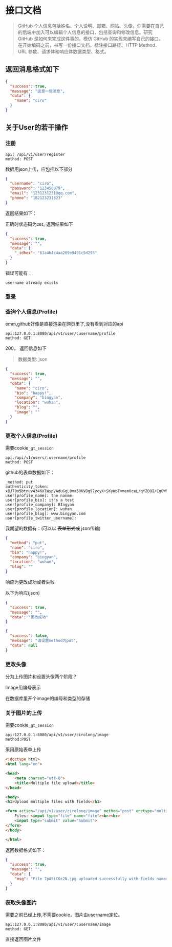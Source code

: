 # 接口文档

> GitHub 个人信息包括姓名、个人说明、邮箱、网站、头像，你需要在自己的后端中加入可以编辑个人信息的接口，包括查询和修改信息。研究 GitHub 是如何来完成这件事的，模仿 GitHub 的实现来编写自己的接口。在开始编码之前，书写一份接口文档，标注接口路径、HTTP Method、URL 参数、请求体和响应体数据类型、格式。

## 返回消息格式如下

```json
{
  "success": true,
  "message": "这是一些消息",
  "data": {
    "name": "ciro"
  }
}
```

## 关于User的若干操作

### 注册

```
api: /api/v1/user/register
method: POST
```

数据用json上传，应包括以下部分

```json
{
  "username": "ciro",
  "password": "123456879",
  "email": "1231231231@qq.com",
  "phone": "182123231523"
}
```

返回结果如下：

正确时状态码为`201`, 返回结果如下

```json
{
  "success": true,
  "message": "",
  "data": {
    "_idhex": "61a4b4c4aa209e9491c5d293"
  }
}
```

错误可能有：

```
username already exists
```

### 登录

### 查询个人信息(Profile)

emm,github好像是直接渲染在网页里了,没有看到对应的api

```
api:127.0.0.1:8080/api/v1/user/:username/profile
method: GET
```

200， 返回信息如下

> 数据类型: json

```json
{
  "success": true,
  "message": "",
  "data": {
    "name": "ciro",
    "bio": "happy!",
    "company": "bingyan",
    "location": "wuhan",
    "blog": "",
    "image": ""
  }
}
```

### 更改个人信息(Profile)

需要cookie`_gt_session`

```
api:/api/v1/users/:username/profile
method: POST
```

github的表单数据如下：

```
_method: put
authenticity_token: x8J70o5btnuv4346XlWspVAduGgL0ma50KVBg97ycyX+SKyWpTvmen0ceL/qYZ08I/CgOWRo1p40lsqU9AuXlw==
user[profile_name]: the nanme
user[profile_bio]: it's a test
user[profile_company]: BIngyan
user[profile_location]: wuhan
user[profile_blog]: www.bingyan.com
user[profile_twitter_username]: 
```

我期望的数据有：(可以以 ~~表单形式或~~ json传输)

```json
{
  "method": "put",
  "name": "ciro",
  "bio": "happy!",
  "company": "bingyan",
  "location": "wuhan",
  "blog": ""
}
```

响应为更改成功或者失败

以下为响应(json)

```json
{
  "success": true,
  "message": "",
  "data": "更改成功"
}
```

```json
{
  "success": false,
  "message": "请设置method为put",
  "data": null
}
```

### 更改头像

分为上传图片和设置头像两个阶段？

Image用编号表示

在数据库里开个image的编号和类型的存储

### 关于图片的上传

需要cookie`_gt_session`

```
api:127.0.0.1:8080/api/v1/user/cirolong/image
method:POST
```

采用原始表单上传

```html
<!doctype html>
<html lang="en">

<head>
    <meta charset="utf-8">
    <title>Multiple file upload</title>
</head>

<body>
<h1>Upload multiple files with fields</h1>

<form action="/api/v1/user/cirolong/image" method="post" enctype="multipart/form-data">
    Files: <input type="file" name="file"><br><br>
    <input type="submit" value="Submit">
</form>
</body>

</html>
```

返回数据格式如下：

```json
{
  "success": true,
  "message": "",
  "data": {
    "msg": "File 7pASiCOz2N.jpg uploaded successfully with fields name=%!s(MISSING) and email=%!s(MISSING)."
  }
}
```

### 获取头像图片

需要之前已经上传,不需要cookie，图片由username定位。

```
api:127.0.0.1:8080/api/v1/user/:username/image
method: GET
```

直接返回图片文件

